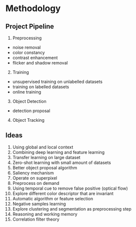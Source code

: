 # Methodology

## Project Pipeline
1. Preprocessing
 - noise removal
 - color constancy 
 - contrast enhancement
 - flicker and shadow removal
2. Training
 - unsupervised training on unlabelled datasets
 - training on labelled datasets
 - online training
3. Object Detection
 - detection proposal
4. Object Tracking

## Ideas
1. Using global and local context
2. Combining deep learning and feature learning
3. Transfer learning on large dataset
4. Zero-shot learning with small amount of datasets
5. Better object proposal algorithm
6. Saliency mechanism
7. Operate on superpixel
8. Preprocess on demand 
9. Using temporal cue to remove false positive (optical flow)
10. Explore different color descriptor that are invariant
11. Automatic algorithm or feature selection 
12. Negative samples learning
13. Explore clustering and segmentation as preprocessing step
14. Reasoning and working memory
15. Correlation filter theory
